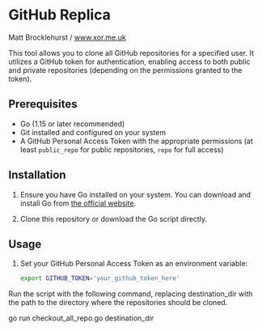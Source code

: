 # GitHub Replica
Matt Brocklehurst / www.xor.me.uk

This tool allows you to clone all GitHub repositories for a specified user. It utilizes a GitHub token for authentication, enabling access to both public and private repositories (depending on the permissions granted to the token).

## Prerequisites

- Go (1.15 or later recommended)
- Git installed and configured on your system
- A GitHub Personal Access Token with the appropriate permissions (at least `public_repo` for public repositories, `repo` for full access)

## Installation

1. Ensure you have Go installed on your system. You can download and install Go from [the official website](https://golang.org/dl/).

2. Clone this repository or download the Go script directly.

## Usage

1. Set your GitHub Personal Access Token as an environment variable:
   ```bash
   export GITHUB_TOKEN='your_github_token_here'
    ```

Run the script with the following command, replacing destination_dir with the path to the directory where the repositories should be cloned.

go run checkout_all_repo.go destination_dir
